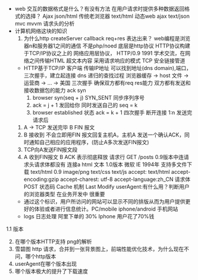 - web 交互的数据格式是什么？有没有方法 在用户请求时提供多种数据返回格式的选择？
  Ajax json/html
  传统老浏览器 text/html
  动态web ajax text/json
  mvc mvvm 请求头的分析
- 计算机网络这块的知识
  1. 为什么http createServer callback req+res 表达出来？
  web编程是浏览器n和服务器1之间的通信 不是php/noed 底层是http协议
  HTTP协议构建于TCP/IP协议之上的 网络应用层协议，
  HTTP/0.9  1991 学术交流，在网络之间传输HTML 超文本内容
  采用请求响应的模式
  TCP 安全链接管道
  - HTTP基于TCP/IP  客户端 传输IP地址 可以找到地址(dns domain),端口，三次握手，建立起连接
  dns  递归的查找过程 
  浏览器缓存 -> host 文件 -> 运营商 -> ... -> 美国
  三次握手
    确保双方都有req res能力
    双方都有发送和接收数据包的能力 ack  syn
    1. browser   syn(seq + j)  SYN_SENT 同步序列序号
    2. ack = j + 1  发回给你 同时发送自己的 seq = k
    3. browser established 状态  ack = k + 1 
  四次握手  断开连接   1:n
  发送完请求后 
  1. A -> TCP 发送完毕  B   FIN 报文
  2. B 接收到  不会立即用FIN  报文回复主机A，主机A 发送一个确认ACK，同时通知自己相应的应用程序，(防止A多次发送FIN报文)
  3. TCP向A发送FIN报文段
  4. A 收到FIN报文 B  ACK  表示彻底释放
  请求行 GET  /posts
  0.9版本中连请求头请求体都没有  连接a html 文本
1.0版本
  微软 IE
  1994年  支持多文件下载
  text/html 0.9  image/png text/css text/js
  accept:  text/html 
  accept-encoding:gzip 
  accept-charest: utf-8
  accept-language:zh_CN
  请求体 POST
  状态码
  Cache 机制   Last Modify
  userAgent:有什么用？判断用户的浏览器类型
  在业务开发中 很重要
  - 通过这个标识，用户所访问的网站可以显示不同的排版从而为用户提供更好的体验或者进行信息统计。PC/mobile iphone/android 手机网站
  - logs 日志处理  阿里下单的 30% Iphone 用户花了70%钱

1.1 版本



  2. 在哪个版本HTTP支持 png的解析
  3. 雪碧图 http 请求，合并到一张背景图上，前端性能优化技术，为什么现在不问，哪个http版本
  4. userAgent在哪个版本出现
  5. 哪个版本极大的提升了下载速度